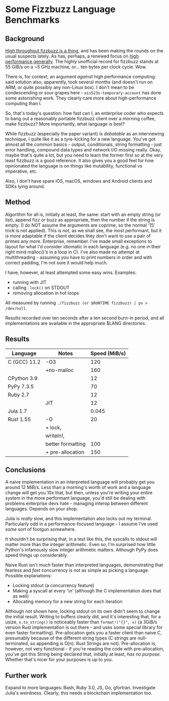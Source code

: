 Some Fizzbuzz Language Benchmarks
===

Background
---

[High throughput fizzbuzz is a thing](https://codegolf.stackexchange.com/questions/215216/high-throughput-fizz-buzz/), and has been making the rounds on the usual suspects lately. As has, perhaps, a renewed focus on [high performance generally](https://www.youtube.com/watch?v=Ge3aKEmZcqY). The highly unofficial record for fizzbuzz stands at 55 GiB/s on a ~5 GHz machine, or... ten bytes per clock cycle. Wow. 

There is, for context, an argument *against* high performance computing: said solution also, apparently, took several months (and doesn't run on ARM, or quite possibly any non-Linux box). I don't mean to be condescending or sour grapes here - `ais523s-temporary-account` has done some astonishing work. They clearly care more about high-performance computing than I. 

So, that's today's question: how fast can I, an enterprise coder who expects to bang out a reasonably portable fizzbuzz client over a morning coffee, make fizzbuzz? More importantly, what language is best?

While fizzbuzz (especially the paper variant) is *debatable* as an interviewing technique, I quite like it as a tyre-kicking for a new language. You've got almost all the common basics - output, conditionals, string formatting - just error handling, compound data types and network I/O missing really. Okay, maybe that's quite a lot, but you need to learn the former first so at the very least fizzbuzz is a good reference. It also gives you a good feel for how opinionated the language is on things like mutability, functional vs imperative, etc.

Also, I don't have spare iOS, macOS, windows and Android clients and SDKs lying around.

Method
---

Algorithm for all is, initially at least, the same: start with an empty string (or list), append fizz or buzz as appropriate, then the number if the string is empty. (I do NOT assume the arguments are coprime, so the normal '15' trick is not applied). This is *not*, as we shall see, the most performant, but it *is* more adaptable if the client decides they don't want to use a pair of primes any more. Enterprise, remember. I've made small exceptions to layout for what I'd consider idiomatic in each language (e.g. no one in their right mind malloc()'s in a loop in C). I've also made no attempt at multithreading - assuming you have to print numbers in order and with correct padding, I'm not sure it would help much.

I have, however, at least attempted some easy wins. Examples:

* running with JIT
* calling `.lock()` on STDOUT
* removing allocation in hot loops

All measured by running `./fizzbuzz (or $RUNTIME fizzbuzz) | pv > /dev/null`. 

Results recorded over ten seconds after a ten second burn-in period, and all implementations are available in the appropriate $LANG directories.

Results
---

| Language      | Notes               | Speed (MiB/s) |
|---------------|---------------------|---------------|
| C (GCC) 11.2  | -O3                 | 120           |
|               | +no-malloc          | 160           |
| CPython 3.9   |                     | 12            |
| PyPy 7.3.5    |                     | 70            |
| Ruby 2.7      |                     | 12            |
|               | JIT                 | 12            |
| Jula 1.7      |                     | 0.045         |
| Rust 1.55     | -O                  | 20            |
|               | + lock,             |               |
|               |   writeln!,         |               |
|               |   better formatting | 100           |
|               | + pre-allocation    | 150           |

Conclusions
---

A naive implementation in an interpreted language will probably get you around 12 MiB/s. Less than a morning's worth of work and a language change will get you 10x that, but then, unless you're writing your entire system in the more performant language, you'd still be dealing with problems enterprise devs hate - managing interop between different languages. Depends on your shop.

Julia is *really* slow, and this implementation also locks out my terminal. Particularly odd in a performance-focused language - I assume I've used *some* sort of footgun somewhere.

It shouldn't be surprising that, in a test like this, the syscalls to stdout will matter more than the integer arithmetic. Even so, I'm surprised how little Python's infamously slow integer arithmetic matters. Although PyPy does speed things up considerably.

Naive Rust isn't *much* faster than interpreted languages, demonstrating that fearless and *fast* concurrency is not as simple as picking a language. Possible explanations:

* Locking stdout (a concurrency feature)
* Making a syscall at every '\n' (although the C implementation does that as well)
* Allocating memory for a new string for each iteration

Although not shown here, locking stdout on its own didn't seem to change the initial result. Writing to buffers clearly did, and it's interesting that, for a usize, `x.to_string()` is noticeably faster than `format!("{}", x)` (a 3GiB/s version Rust implementation is out there - and uses some special library for even faster formatting). Pre-allocation gets you a faster client than naive *C*, presumably because of the different string types (C strings are null-terminated, so appending is O(n). Rust Strings are not). Pre-allocation is, however, not very functional - if you're reading the code with pre-allocation, you've got this String being declared that, initially at least, *has no purpose*. Whether that's nicer for your purposes is up to you.

Further work
---

Expand to more languages: Bash, Ruby 3.0, JS, Go, gfortran.
Investigate Julia's weirdness.
Clearly, this needs a blockchain implementation too.

